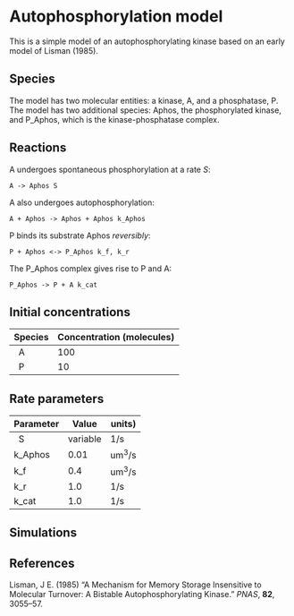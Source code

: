 # Autophosphorylation model

This is a simple model of an autophosphorylating kinase based on an early model of Lisman (1985).

## Species
The model has two molecular entities: a kinase, A, and a phosphatase, P. The model has two additional species: Aphos, the phosphorylated kinase, and P_Aphos, which is the kinase-phosphatase complex. 

## Reactions
A undergoes spontaneous phosphorylation at a rate *S*:

    A -> Aphos S

A also undergoes autophosphorylation:

    A + Aphos -> Aphos + Aphos k_Aphos

P binds its substrate Aphos *reversibly*:

    P + Aphos <-> P_Aphos k_f, k_r
    
The P_Aphos complex gives rise to P and A:

    P_Aphos -> P + A k_cat

## Initial concentrations

|Species| Concentration (molecules)  |
|-------|-------------------|
|   A   | 100               |
|   P   |  10               |

## Rate parameters

|Parameter| Value | units)  |
|-------|---------|---------|
|   S   |   variable | 1/s  |
| k_Aphos|  0.01  | um<sup>3</sup>/s            |
| k_f|  0.4 | um<sup>3</sup>/s             |
| k_r|  1.0 |1/s |
| k_cat| 1.0 |1/s|

## Simulations

## References

Lisman, J E. (1985) “A Mechanism for Memory Storage Insensitive to Molecular 
Turnover: A Bistable Autophosphorylating Kinase.” *PNAS*, **82**, 3055–57.
